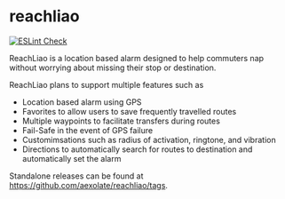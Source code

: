 # reachliao 
[![ESLint Check](https://github.com/aexolate/reachliao/actions/workflows/node.js.yml/badge.svg?branch=master)](https://github.com/aexolate/reachliao/actions/workflows/node.js.yml)

ReachLiao is a location based alarm designed to help commuters nap without worrying about missing their stop or destination.

ReachLiao plans to support multiple features such as
- Location based alarm using GPS
- Favorites to allow users to save frequently travelled routes
- Multiple waypoints to facilitate transfers during routes
- Fail-Safe in the event of GPS failure
- Customimsations such as radius of activation, ringtone, and vibration
- Directions to automatically search for routes to destination and automatically set the alarm

Standalone releases can be found at https://github.com/aexolate/reachliao/tags.
